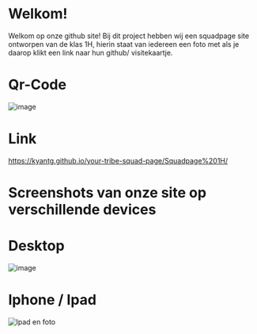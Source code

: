 # Welkom!

Welkom op onze github site! Bij dit project hebben wij een squadpage site ontworpen van de klas 1H, hierin staat van iedereen een foto met als je daarop klikt een link naar hun github/ visitekaartje.

# Qr-Code
![image](https://github.com/user-attachments/assets/b581b8b8-6cf2-4751-a521-11a108bf6d82)



# Link
https://kyantg.github.io/your-tribe-squad-page/Squadpage%201H/




# Screenshots van onze site op verschillende devices


# Desktop
![image](https://github.com/user-attachments/assets/f043acc6-b80d-4181-858b-205f0aaae369)

# Iphone / Ipad

![Ipad en foto](https://github.com/user-attachments/assets/684c92b9-9a4e-4c31-ac58-5b764fe3f53d)











